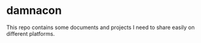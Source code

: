 damnacon
========

This repo contains some documents and projects I need to share easily on different platforms.
